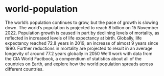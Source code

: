# world-population
The world’s population continues to grow, but the pace of growth is slowing down. The world’s population is projected to reach 8 billion on 15 November 2022. Population growth is caused in part by declining levels of mortality, as reflected in increased levels of life expectancy at birth. Globally, life expectancy reached 72.8 years in 2019, an increase of almost 9 years since 1990. Further reductions in mortality are projected to result in an average longevity of around 77.2 years globally in 2050 We'll work with data from the CIA World Factbook, a compendium of statistics about all of the countries on Earth, and explore how the world population spreads across different countries.
